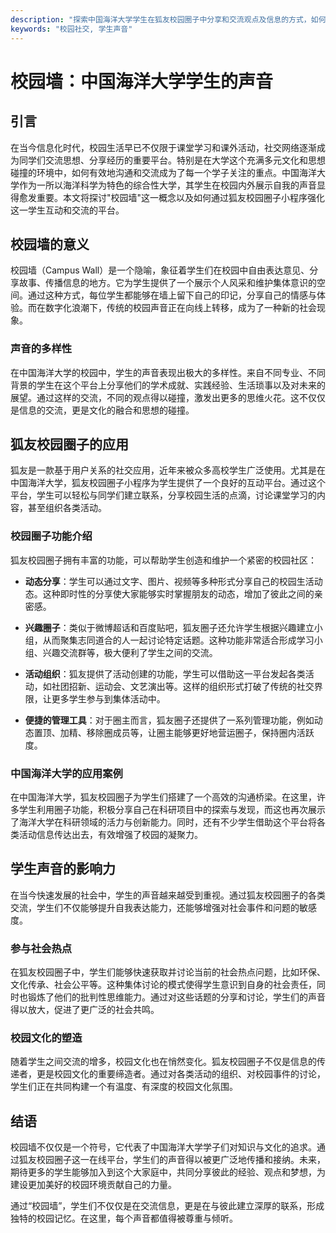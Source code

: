 ```yaml
---
description: "探索中国海洋大学学生在狐友校园圈子中分享和交流观点及信息的方式，如何构建更紧密的校园社区。"
keywords: "校园社交, 学生声音"
---
```

# 校园墙：中国海洋大学学生的声音

## 引言

在当今信息化时代，校园生活早已不仅限于课堂学习和课外活动，社交网络逐渐成为同学们交流思想、分享经历的重要平台。特别是在大学这个充满多元文化和思想碰撞的环境中，如何有效地沟通和交流成为了每一个学子关注的重点。中国海洋大学作为一所以海洋科学为特色的综合性大学，其学生在校园内外展示自我的声音显得愈发重要。本文将探讨"校园墙"这一概念以及如何通过狐友校园圈子小程序强化这一学生互动和交流的平台。

## 校园墙的意义

校园墙（Campus Wall）是一个隐喻，象征着学生们在校园中自由表达意见、分享故事、传播信息的地方。它为学生提供了一个展示个人风采和维护集体意识的空间。通过这种方式，每位学生都能够在墙上留下自己的印记，分享自己的情感与体验。而在数字化浪潮下，传统的校园声音正在向线上转移，成为了一种新的社会现象。

### 声音的多样性

在中国海洋大学的校园中，学生的声音表现出极大的多样性。来自不同专业、不同背景的学生在这个平台上分享他们的学术成就、实践经验、生活琐事以及对未来的展望。通过这样的交流，不同的观点得以碰撞，激发出更多的思维火花。这不仅仅是信息的交流，更是文化的融合和思想的碰撞。

## 狐友校园圈子的应用

狐友是一款基于用户关系的社交应用，近年来被众多高校学生广泛使用。尤其是在中国海洋大学，狐友校园圈子小程序为学生提供了一个良好的互动平台。通过这个平台，学生可以轻松与同学们建立联系，分享校园生活的点滴，讨论课堂学习的内容，甚至组织各类活动。

### 校园圈子功能介绍

狐友校园圈子拥有丰富的功能，可以帮助学生创造和维护一个紧密的校园社区：

- **动态分享**：学生可以通过文字、图片、视频等多种形式分享自己的校园生活动态。这种即时性的分享使大家能够实时掌握朋友的动态，增加了彼此之间的亲密感。
  
- **兴趣圈子**：类似于微博超话和百度贴吧，狐友圈子还允许学生根据兴趣建立小组，从而聚集志同道合的人一起讨论特定话题。这种功能非常适合形成学习小组、兴趣交流群等，极大便利了学生之间的交流。

- **活动组织**：狐友提供了活动创建的功能，学生可以借助这一平台发起各类活动，如社团招新、运动会、文艺演出等。这样的组织形式打破了传统的社交界限，让更多学生参与到集体活动中。

- **便捷的管理工具**：对于圈主而言，狐友圈子还提供了一系列管理功能，例如动态置顶、加精、移除圈成员等，让圈主能够更好地营运圈子，保持圈内活跃度。

### 中国海洋大学的应用案例

在中国海洋大学，狐友校园圈子为学生们搭建了一个高效的沟通桥梁。在这里，许多学生利用圈子功能，积极分享自己在科研项目中的探索与发现，而这也再次展示了海洋大学在科研领域的活力与创新能力。同时，还有不少学生借助这个平台将各类活动信息传达出去，有效增强了校园的凝聚力。

## 学生声音的影响力

在当今快速发展的社会中，学生的声音越来越受到重视。通过狐友校园圈子的各类交流，学生们不仅能够提升自我表达能力，还能够增强对社会事件和问题的敏感度。

### 参与社会热点

在狐友校园圈子中，学生们能够快速获取并讨论当前的社会热点问题，比如环保、文化传承、社会公平等。这种集体讨论的模式使得学生意识到自身的社会责任，同时也锻炼了他们的批判性思维能力。通过对这些话题的分享和讨论，学生们的声音得以放大，促进了更广泛的社会共鸣。

### 校园文化的塑造

随着学生之间交流的增多，校园文化也在悄然变化。狐友校园圈子不仅是信息的传递者，更是校园文化的重要缔造者。通过对各类活动的组织、对校园事件的讨论，学生们正在共同构建一个有温度、有深度的校园文化氛围。

## 结语

校园墙不仅仅是一个符号，它代表了中国海洋大学学子们对知识与文化的追求。通过狐友校园圈子这一在线平台，学生们的声音得以被更广泛地传播和接纳。未来，期待更多的学生能够加入到这个大家庭中，共同分享彼此的经验、观点和梦想，为建设更加美好的校园环境贡献自己的力量。

通过“校园墙”，学生们不仅仅是在交流信息，更是在与彼此建立深厚的联系，形成独特的校园记忆。在这里，每个声音都值得被尊重与倾听。
